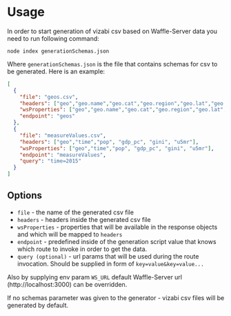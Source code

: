 # Usage

In order to start generation of vizabi csv based on Waffle-Server data you need to run following command:

`node index generationSchemas.json`

Where `generationSchemas.json` is the file that contains schemas for csv to be generated. Here is an example:
 ```json
 [
   {
     "file": "geos.csv",
     "headers": ["geo","geo.name","geo.cat","geo.region","geo.lat","geo.lng"],
     "wsProperties": ["geo","geo.name","geo.cat","geo.region","geo.lat","geo.lng"],
     "endpoint": "geos"
   },
   {
     "file": "measureValues.csv",
     "headers": ["geo","time","pop", "gdp_pc", "gini", "u5mr"],
     "wsProperties": ["geo","time","pop", "gdp_pc", "gini", "u5mr"],
     "endpoint": "measureValues",
     "query": "time=2015"
   }
 ]
 ```
  ## Options
 - `file` - the name of the generated csv file
 - `headers` - headers inside the generated csv file
 -  `wsProperties` - properties that will be available in the response objects and which will be mapped to `headers`
 - `endpoint` - predefined inside of the generation script value that knows which route to invoke in order to get the data.
 - `query (optional)` - url params that will be used during the route invocation. Should be supplied in form of `key=value&key=value...`

 Also by supplying env param `WS_URL` default Waffle-Server url (http://localhost:3000) can be overridden.

If no schemas parameter was given to the generator - vizabi csv files will be generated by default.

